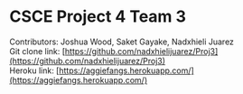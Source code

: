 # CSCE Project 4 Team 3
Contributors: Joshua Wood, Saket Gayake, Nadxhieli Juarez<br/>
Git clone link: [https://github.com/nadxhielijuarez/Proj3](https://github.com/nadxhielijuarez/Proj3)<br/>
Heroku link: [https://aggiefangs.herokuapp.com/](https://aggiefangs.herokuapp.com/)<br/>
